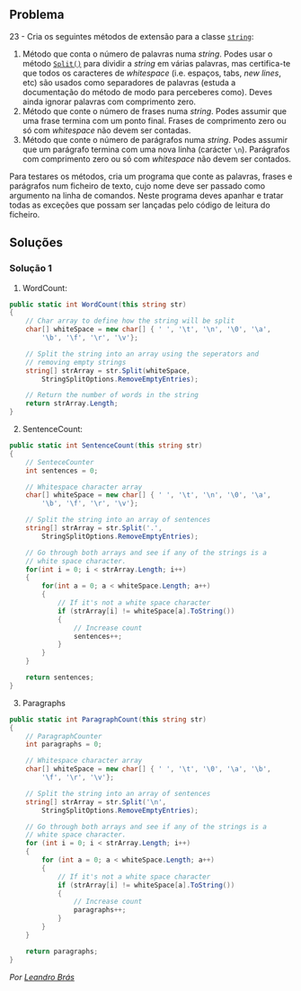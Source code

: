 ## Problema

23 - Cria os seguintes métodos de extensão para a classe
[`string`](https://docs.microsoft.com/dotnet/api/system.string):

1. Método que conta o número de palavras numa _string_. Podes usar o método
   [`Split()`](https://docs.microsoft.com/dotnet/api/system.string.split)
   para dividir a _string_ em várias palavras, mas certifica-te que todos os
   caracteres de _whitespace_ (i.e. espaços, tabs, _new lines_, etc) são
   usados como separadores de palavras (estuda a documentação do método de
   modo para perceberes como). Deves ainda ignorar palavras com comprimento
   zero.
2. Método que conte o número de frases numa _string_. Podes assumir que uma
   frase termina com um ponto final. Frases de comprimento zero ou só com
   _whitespace_ não devem ser contadas.
3. Método que conte o número de parágrafos numa _string_. Podes assumir que um
   parágrafo termina com uma nova linha (carácter `\n`). Parágrafos com
   comprimento zero ou só com _whitespace_ não devem ser contados.

Para testares os métodos, cria um programa que conte as palavras, frases e
parágrafos num ficheiro de texto, cujo nome deve ser passado como argumento na
linha de comandos. Neste programa deves apanhar e tratar todas as exceções que
possam ser lançadas pelo código de leitura do ficheiro.

## Soluções

### Solução 1

1. WordCount:
```cs
public static int WordCount(this string str)
{
    // Char array to define how the string will be split
    char[] whiteSpace = new char[] { ' ', '\t', '\n', '\0', '\a', 
        '\b', '\f', '\r', '\v'};

    // Split the string into an array using the seperators and 
    // removing empty strings
    string[] strArray = str.Split(whiteSpace, 
        StringSplitOptions.RemoveEmptyEntries);

    // Return the number of words in the string
    return strArray.Length;
}
```

2. SentenceCount:
```cs
public static int SentenceCount(this string str)
{
    // SenteceCounter
    int sentences = 0;

    // Whitespace character array
    char[] whiteSpace = new char[] { ' ', '\t', '\n', '\0', '\a',
        '\b', '\f', '\r', '\v'};

    // Split the string into an array of sentences
    string[] strArray = str.Split('.',
        StringSplitOptions.RemoveEmptyEntries);

    // Go through both arrays and see if any of the strings is a
    // white space character.
    for(int i = 0; i < strArray.Length; i++)
    {
        for(int a = 0; a < whiteSpace.Length; a++)
        {
            // If it's not a white space character
            if (strArray[i] != whiteSpace[a].ToString())
            {
                // Increase count
                sentences++;
            }
        }
    }

    return sentences;
}
```

3. Paragraphs
```cs
public static int ParagraphCount(this string str)
{
    // ParagraphCounter
    int paragraphs = 0;

    // Whitespace character array
    char[] whiteSpace = new char[] { ' ', '\t', '\0', '\a', '\b', 
        '\f', '\r', '\v'};

    // Split the string into an array of sentences
    string[] strArray = str.Split('\n',
        StringSplitOptions.RemoveEmptyEntries);

    // Go through both arrays and see if any of the strings is a
    // white space character.
    for (int i = 0; i < strArray.Length; i++)
    {
        for (int a = 0; a < whiteSpace.Length; a++)
        {
            // If it's not a white space character
            if (strArray[i] != whiteSpace[a].ToString())
            {
                // Increase count
                paragraphs++;
            }
        }
    }

    return paragraphs;
}
```

*Por [Leandro Brás](https://github.com/xShadoWalkeR)*